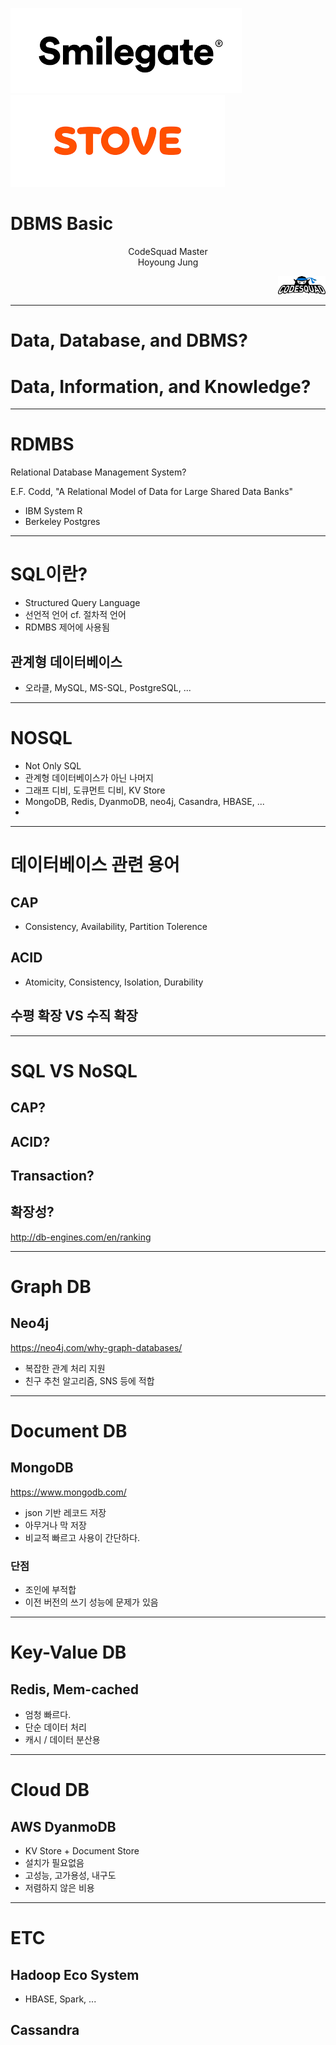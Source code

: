 <!-- page_number: true -->
![30%](images/slogo.png) ![30%](images/stove.png) 
# DBMS Basic
<p align='center'>
CodeSquad Master <br>
Hoyoung Jung <br>
</p>

<p align='right'><img src='images/logo.png' width = '15%'> </p>

---
<!-- page_number: true -->
# Data, Database, and DBMS?

# Data, Information, and Knowledge?

---
<!-- page_number: true -->
# RDMBS
Relational Database Management System?

E.F. Codd, "A Relational Model of Data for Large Shared Data Banks"
- IBM System R 
- Berkeley Postgres

---
<!-- page_number: true -->
# SQL이란?
- Structured Query Language 
- 선언적 언어 cf. 절차적 언어
- RDMBS 제어에 사용됨

## 관계형 데이터베이스 
- 오라클, MySQL, MS-SQL, PostgreSQL, ...

---
<!-- paœge_number: true -->
# NOSQL
- Not Only SQL
- 관계형 데이터베이스가 아닌 나머지
- 그래프 디비, 도큐먼트 디비, KV Store
- MongoDB, Redis, DyanmoDB, neo4j, Casandra, HBASE, ...
- 

---
<!-- paœge_number: true -->
# 데이터베이스 관련 용어
## CAP
- Consistency, Availability, Partition Tolerence
## ACID
- Atomicity, Consistency, Isolation, Durability
## 수평 확장 VS 수직 확장 

---
<!-- paœge_number: true -->
# SQL VS NoSQL
## CAP?
## ACID?
## Transaction?
## 확장성?
http://db-engines.com/en/ranking


---
<!-- paœge_number: true -->
# Graph DB  
## Neo4j
https://neo4j.com/why-graph-databases/

- 복잡한 관계 처리 지원
- 친구 추천 알고리즘, SNS 등에 적합

---
<!-- paœge_number: true -->
# Document DB
## MongoDB
https://www.mongodb.com/
- json 기반 레코드 저장
- 아무거나 막 저장
- 비교적 빠르고 사용이 간단하다.

### 단점 
- 조인에 부적합
- 이전 버전의 쓰기 성능에 문제가 있음

---
<!-- paœge_number: true -->
# Key-Value DB 
## Redis, Mem-cached
- 엄청 빠르다.
- 단순 데이터 처리
- 캐시 / 데이터 분산용 

---
<!-- paœge_number: true -->
# Cloud DB
## AWS DyanmoDB
- KV Store + Document Store
- 설치가 필요없음
- 고성능, 고가용성, 내구도 
- 저렴하지 않은 비용

---
<!-- paœge_number: true -->
# ETC
## Hadoop Eco System 
 - HBASE, Spark, ...
## Cassandra
